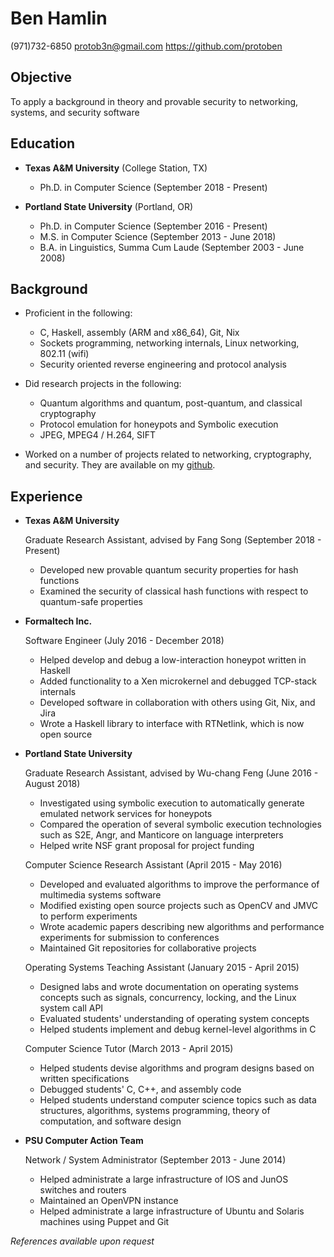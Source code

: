 Ben Hamlin
==========

(971)732-6850
<protob3n@gmail.com>
<https://github.com/protoben>


Objective
---------

To apply a background in theory and provable security to networking, systems,
and security software


Education
---------

*   **Texas A&M University** (College Station, TX)

    + Ph.D. in Computer Science (September 2018 - Present)

*   **Portland State University** (Portland, OR)

    + Ph.D. in Computer Science (September 2016 - Present)
    + M.S. in Computer Science (September 2013 - June 2018)
    + B.A. in Linguistics, Summa Cum Laude (September 2003 - June 2008)


Background
-----------

* Proficient in the following:
    + C, Haskell, assembly (ARM and x86\_64), Git, Nix
    + Sockets programming, networking internals, Linux networking, 802.11 (wifi)
    + Security oriented reverse engineering and protocol analysis

* Did research projects in the following:
    + Quantum algorithms and quantum, post-quantum, and classical cryptography
    + Protocol emulation for honeypots and Symbolic execution
    + JPEG, MPEG4 / H.264, SIFT

* Worked on a number of projects related to networking, cryptography, and
  security. They are available on my [github](https://github.com/protoben).


Experience
----------

*   **Texas A&M University**

    Graduate Research Assistant, advised by Fang Song (September 2018 - Present)

    + Developed new provable quantum security properties for hash functions
    + Examined the security of classical hash functions with respect to
      quantum-safe properties

*   **Formaltech Inc.**

    Software Engineer (July 2016 - December 2018)

    + Helped develop and debug a low-interaction honeypot written in Haskell
    + Added functionality to a Xen microkernel and debugged TCP-stack internals
    + Developed software in collaboration with others using Git, Nix, and Jira
    + Wrote a Haskell library to interface with RTNetlink, which is now open
      source

*   **Portland State University**

    Graduate Research Assistant, advised by Wu-chang Feng (June 2016 - August 2018)

    + Investigated using symbolic execution to automatically generate emulated
      network services for honeypots
    + Compared the operation of several symbolic execution technologies such as
      S2E, Angr, and Manticore on language interpreters
    + Helped write NSF grant proposal for project funding

    Computer Science Research Assistant (April 2015 - May 2016)

    + Developed and evaluated algorithms to improve the performance of
      multimedia systems software
    + Modified existing open source projects such as OpenCV and JMVC to
      perform experiments
    + Wrote academic papers describing new algorithms and performance
      experiments for submission to conferences
    + Maintained Git repositories for collaborative projects

    Operating Systems Teaching Assistant (January 2015 - April 2015)

    + Designed labs and wrote documentation on operating systems concepts
      such as signals, concurrency, locking, and the Linux system call API
    + Evaluated students' understanding of operating system concepts
    + Helped students implement and debug kernel-level algorithms in C

    Computer Science Tutor (March 2013 - April 2015)

    + Helped students devise algorithms and program designs based on written
      specifications
    + Debugged students' C, C++, and assembly code
    + Helped students understand computer science topics such as data
      structures, algorithms, systems programming, theory of computation, and
      software design


*   **PSU Computer Action Team**

    Network / System Administrator (September 2013 - June 2014)

    + Helped administrate a large infrastructure of IOS and JunOS switches and
      routers
    + Maintained an OpenVPN instance
    + Helped administrate a large infrastructure of Ubuntu and Solaris machines
      using Puppet and Git

*References available upon request*

